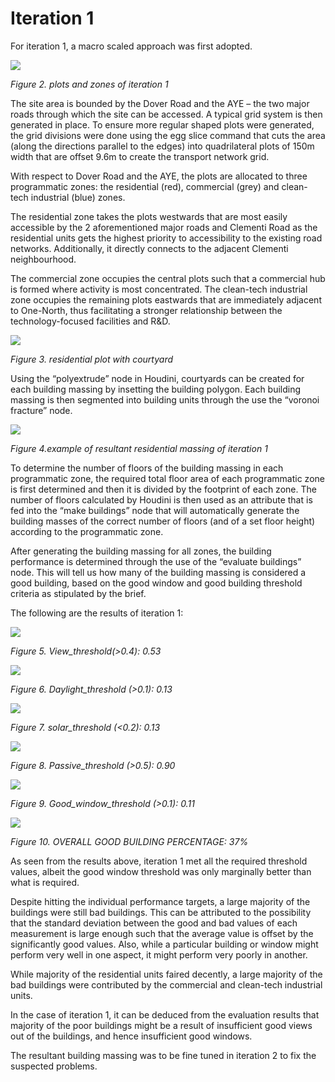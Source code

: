 
# Iteration 1

For iteration 1, a macro scaled approach was first adopted. 

![](./imgs/it%201%20zones.PNG)

*Figure 2. plots and zones of iteration 1*

The site area is bounded by the Dover Road and the AYE – the two major roads through which the site can be accessed. A typical grid system is then generated in place. To ensure more regular shaped plots were generated, the grid divisions were done using the egg slice command that cuts the area (along the directions parallel to the edges) into quadrilateral plots of 150m width that are offset 9.6m to create the transport network grid.

With respect to Dover Road and the AYE, the plots are allocated to three programmatic zones: the residential (red), commercial (grey) and clean-tech industrial (blue) zones. 

The residential zone takes the plots westwards that are most easily accessible by the 2 aforementioned major roads and Clementi Road as the residential units gets the highest priority to accessibility to the existing road networks. Additionally, it directly connects to the adjacent Clementi neighbourhood. 

The commercial zone occupies the central plots such that a commercial hub is formed where activity is most concentrated.
The clean-tech industrial zone occupies the remaining plots eastwards that are immediately adjacent to One-North, thus facilitating a stronger relationship between the technology-focused facilities and R&D. 

![](./imgs/it1%20example%20courtyard.PNG)

*Figure 3. residential plot with courtyard*

Using the “polyextrude” node in Houdini, courtyards can be created for each building massing by insetting the building polygon. Each building massing is then segmented into building units through the use the “voronoi fracture” node.  

![](./imgs/extruded%20it%201.PNG)

*Figure 4.example of resultant residential massing of iteration 1*

To determine the number of floors of the building massing in each programmatic zone, the required total floor area of each programmatic zone is first determined and then it is divided by the footprint of each zone. The number of floors calculated by Houdini is then used as an attribute that is fed into the “make buildings” node that will automatically generate the building masses of the correct number of floors (and of a set floor height) according to the programmatic zone. 

After generating the building massing for all zones, the building performance is determined through the use of the “evaluate buildings” node. This will tell us how many of the building massing is considered a good building, based on the good window and good building threshold criteria as stipulated by the brief.

The following are the results of iteration 1:

![](./imgs/it1%20view.png)

*Figure 5. View_threshold(>0.4): 0.53*

![](./imgs/it1%20daylight.png)

*Figure 6. Daylight_threshold (>0.1):  0.13*

![](./imgs/it1%20solar.png)

*Figure 7. solar_threshold (<0.2): 0.13*

![](./imgs/it1passive.png)

*Figure 8. Passive_threshold (>0.5):  0.90*

![](./imgs/it1%20window.png)

*Figure 9. Good_window_threshold (>0.1):  0.11*

![](./imgs/it1%20good%20building.png)

*Figure 10. OVERALL GOOD BUILDING PERCENTAGE: 37%*

As seen from the results above, iteration 1 met all the required threshold values, albeit the good window threshold was only marginally better than what is required. 

Despite hitting the individual performance targets, a large majority of the buildings were still bad buildings. This can be attributed to the possibility that the standard deviation between the good and bad values of each measurement is large enough such that the average value is offset by the significantly good values. Also, while a particular building or window might perform very well in one aspect, it might perform very poorly in another. 

While majority of the residential units faired decently, a large majority of the bad buildings were contributed by the commercial and clean-tech industrial units. 

In the case of iteration 1, it can be deduced from the evaluation results that majority of the poor buildings might be a result of insufficient good views out of the buildings, and hence insufficient good windows. 

The resultant building massing was to be fine tuned in iteration 2 to fix the suspected problems. 




